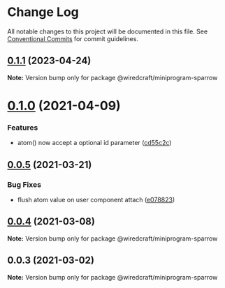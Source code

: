 # Change Log

All notable changes to this project will be documented in this file.
See [Conventional Commits](https://conventionalcommits.org) for commit guidelines.

## [0.1.1](https://github.com/wiredcraft/miniprogram-tools/compare/@wiredcraft/miniprogram-sparrow@0.1.0...@wiredcraft/miniprogram-sparrow@0.1.1) (2023-04-24)

**Note:** Version bump only for package @wiredcraft/miniprogram-sparrow





# [0.1.0](https://github.com/wiredcraft/miniprogram-tools/compare/@wiredcraft/miniprogram-sparrow@0.0.5...@wiredcraft/miniprogram-sparrow@0.1.0) (2021-04-09)


### Features

* atom() now accept a optional id parameter ([cd55c2c](https://github.com/wiredcraft/miniprogram-tools/commit/cd55c2cf723a11d238d3585e7eb45846e1447758))





## [0.0.5](https://github.com/wiredcraft/miniprogram-tools/compare/@wiredcraft/miniprogram-sparrow@0.0.4...@wiredcraft/miniprogram-sparrow@0.0.5) (2021-03-21)


### Bug Fixes

* flush atom value on user component attach ([e078823](https://github.com/wiredcraft/miniprogram-tools/commit/e0788237e326ba9289786582eb82137d7d9f845b))





## [0.0.4](https://github.com/wiredcraft/miniprogram-tools/compare/@wiredcraft/miniprogram-sparrow@0.0.3...@wiredcraft/miniprogram-sparrow@0.0.4) (2021-03-08)

**Note:** Version bump only for package @wiredcraft/miniprogram-sparrow





## 0.0.3 (2021-03-02)

**Note:** Version bump only for package @wiredcraft/miniprogram-sparrow
